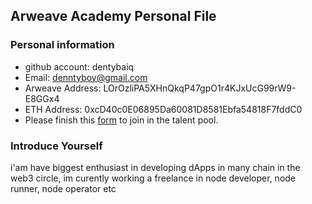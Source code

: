 ## Arweave Academy Personal File

### Personal information

- github account: dentybaiq
- Email: denntyboy@gmail.com
- Arweave Address: LOrOzliPA5XHnQkqP47gpO1r4KJxUcG99rW9-E8GGx4
- ETH Address: 0xcD40c0E06895Da60081D8581Ebfa54818F7fddC0
- Please finish this [form](https://docs.google.com/forms/d/e/1FAIpQLSfWA5fIIcBgmRppm3jNz5vmf9Mai_QMVil-2pO4r7YKn_Zhtw/viewform?usp=sf_link) to join in the talent pool.

### Introduce Yourself
 i'am have biggest enthusiast in developing dApps in many chain in the web3 circle, im curently working a freelance in node developer, node runner, node operator etc
